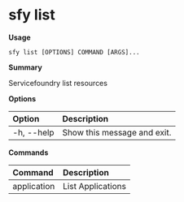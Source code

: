 # sfy list

**Usage**

`sfy list [OPTIONS] COMMAND [ARGS]...`

**Summary**

Servicefoundry list resources

**Options**

| **Option** | **Description** |
| :--- | :--- |
| -h, --help | Show this message and exit. |

**Commands**

| **Command** | **Description** |
| :--- | :--- |
| application | List Applications |
